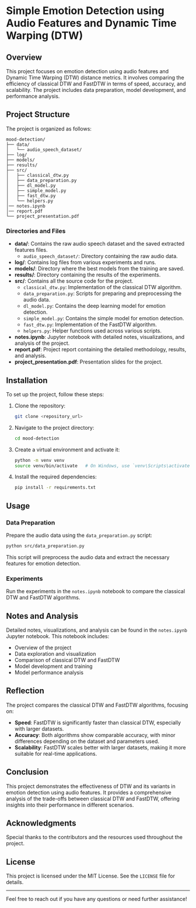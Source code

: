 # Simple Emotion Detection using Audio Features and Dynamic Time Warping (DTW)

## Overview
This project focuses on emotion detection using audio features and Dynamic Time Warping (DTW) distance metrics. It involves comparing the efficiency of classical DTW and FastDTW in terms of speed, accuracy, and scalability. The project includes data preparation, model development, and performance analysis.

## Project Structure
The project is organized as follows:

```
mood-detection/
├── data/
│   └── audio_speech_dataset/
├── log/
├── models/
├── results/
├── src/
│   ├── classical_dtw.py
│   ├── data_preparation.py
│   ├── dl_model.py
│   ├── simple_model.py
│   ├── fast_dtw.py
│   └── helpers.py
│── notes.ipynb
│── report.pdf
└── project_presentation.pdf
```

### Directories and Files
- **data/**: Contains the raw audio speech dataset and the saved extracted features files.
  - `audio_speech_dataset/`: Directory containing the raw audio data.
- **log/**: Contains log files from various experiments and runs.
- **models/**: Directory where the best models from the training are saved.
- **results/**: Directory containing the results of the experiments.
- **src/**: Contains all the source code for the project.
  - `classical_dtw.py`: Implementation of the classical DTW algorithm.
  - `data_preparation.py`: Scripts for preparing and preprocessing the audio data.
  - `dl_model.py`: Contains the deep learning model for emotion detection.
  - `simple_model.py`: Contains the simple model for emotion detection.
  - `fast_dtw.py`: Implementation of the FastDTW algorithm.
  - `helpers.py`: Helper functions used across various scripts.
- **notes.ipynb**: Jupyter notebook with detailed notes, visualizations, and analysis of the project.
- **report.pdf**: Project report containing the detailed methodology, results, and analysis.
- **project_presentation.pdf**: Presentation slides for the project.

## Installation
To set up the project, follow these steps:

1. Clone the repository:
   ```sh
   git clone <repository_url>
   ```
2. Navigate to the project directory:
   ```sh
   cd mood-detection
   ```
3. Create a virtual environment and activate it:
   ```sh
   python -m venv venv
   source venv/bin/activate   # On Windows, use `venv\Scripts\activate`
   ```
4. Install the required dependencies:
   ```sh
   pip install -r requirements.txt
   ```

## Usage
### Data Preparation
Prepare the audio data using the `data_preparation.py` script:
```sh
python src/data_preparation.py
```
This script will preprocess the audio data and extract the necessary features for emotion detection.

### Experiments
Run the experiments in the `notes.ipynb` notebook to compare the classical DTW and FastDTW algorithms.

## Notes and Analysis
Detailed notes, visualizations, and analysis can be found in the `notes.ipynb` Jupyter notebook. This notebook includes:
- Overview of the project
- Data exploration and visualization
- Comparison of classical DTW and FastDTW
- Model development and training
- Model performance analysis

## Reflection
The project compares the classical DTW and FastDTW algorithms, focusing on:
- **Speed**: FastDTW is significantly faster than classical DTW, especially with larger datasets.
- **Accuracy**: Both algorithms show comparable accuracy, with minor differences depending on the dataset and parameters used.
- **Scalability**: FastDTW scales better with larger datasets, making it more suitable for real-time applications.

## Conclusion
This project demonstrates the effectiveness of DTW and its variants in emotion detection using audio features. It provides a comprehensive analysis of the trade-offs between classical DTW and FastDTW, offering insights into their performance in different scenarios.

## Acknowledgments
Special thanks to the contributors and the resources used throughout the project.

## License
This project is licensed under the MIT License. See the `LICENSE` file for details.

---

Feel free to reach out if you have any questions or need further assistance!